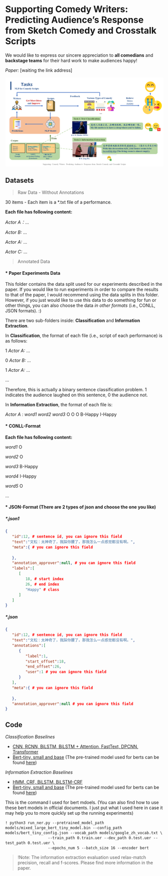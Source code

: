 # Supporting Comedy Writers: Predicting Audience’s Response from Sketch Comedy and Crosstalk Scripts

We would like to express our sincere appreciation to **all comedians** and **backstage teams** for their hard work to make audiences happy!

*Paper:* [waiting the link address] 

![NLP for Comedy Scripts](/Slides/Supporting%20Comedy%20Writers%20-%20Predicting%20Audience's%20Response%20from%20Sketch%20Comedy%20and%20Crosstalk%20Scripts.png)

## Datasets

> Raw Data - Without Annotations

30 items - Each item is a *.txt file of a performance.

**Each file has following content:**

*Actor A：*...

*Actor B:* ...

*Actor A:* ...

*Actor C:* ...

> Annotated Data
#### * Paper Experiments Data
This folder contains the data split used for our experiments described in the paper. If you would like to run experiments in order to compare the results to that of the paper, I would recommend using the data splits in this folder. However, if you just would like to use this data to do something for fun or other things, you can also choose the data *in other formats* (i.e., CONLL, JSON formats). :)

There are two sub-folders inside: **Classification** and **Information Extraction**.

In **Classification**, the format of each file (i.e., script of each performance) is as follows:

1 *Actor A:* ...

0 *Actor B:* ...

1 *Actor A:* ...

...

Therefore, this is actually a binary sentence classification problem. 1 indicates the audience laughed on this sentence, 0 the audience not.

In **Information Extraction**, the format of each file is:

*Actor A : word1 word2 word3* O O O B-Happy I-Happy

#### * CONLL-Format

**Each file has following content:**

*word1* O

*word2* O

*word3* B-Happy

*word4* I-Happy

*word5* O

...

#### * JSON-Format (There are 2 types of json and choose the one you like)
##### *.json1
```json
{
   "id":12, # sentence id, you can ignore this field
   "text":"文松：太神奇了，我踩你腰了，那我怎么一点感觉都没有啊。",
   "meta":{ # you can ignore this field
      
   },
   "annotation_approver":null, # you can ignore this field
   "labels":[ 
      [
         18, # start index
         26, # end index
         "Happy" # class
      ]
   ]
}
```

##### *.json
```json
{
   "id":12, # sentence id, you can ignore this field
   "text":"文松：太神奇了，我踩你腰了，那我怎么一点感觉都没有啊。",
   "annotations":[
      {
         "label":1,
         "start_offset":18,
         "end_offset":26,
         "user":1 # you can ignore this field
      }
   ],
   "meta":{ # you can ignore this field
      
   },
   "annotation_approver":null # you can ignore this field
}
```

## Code
*Classification Baselines*
- [CNN, RCNN, BiLSTM, BiLSTM + Attention, FastText, DPCNN, Transformer](https://github.com/649453932/Chinese-Text-Classification-Pytorch)
- [Bert-tiny, small and base](https://github.com/dbiir/UER-py) (The pre-trained model used for berts can be found [here](https://github.com/dbiir/UER-py/wiki/Modelzoo))

*Information Extraction Baselines*
- [HMM, CRF, BiLSTM, BiLSTM-CRF](https://github.com/649453932/Chinese-Text-Classification-Pytorch)
- [Bert-tiny, small and base](https://github.com/dbiir/UER-py) (The pre-trained model used for berts can be found [here](https://github.com/dbiir/UER-py/wiki/Modelzoo))

This is the command I used for bert mdoels. (You can also find how to use these bert models in official documents. I just put what I used here in case it may help you to more quickly set up the running experiments)
```
! python3 run_ner.py --pretrained_model_path models/mixed_large_bert_tiny_model.bin --config_path models/bert_tiny_config.json --vocab_path models/google_zh_vocab.txt \
                   --train_path 0.train.uer --dev_path 0.test.uer --test_path 0.test.uer \
                   --epochs_num 5 --batch_size 16 --encoder bert
```

> !Note: The information extraction evaluation used relax-match precision, recall and f-scores. Please find more information in the paper.
